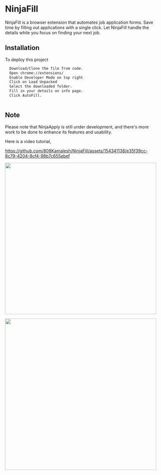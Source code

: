 
# NinjaFill

NinjaFill is a browser extension that automates job application forms. Save time by filling out applications with a single click. Let NinjaFill handle the details while you focus on finding your next job.
## Installation

To deploy this project

```bash
  Download/Clone the file from code. 
  Open chrome://extensions/
  Enable Developer Mode on top right
  Click on Load Unpacked
  Select the downloaded folder.
  Fill in your details on info page.
  Click AutoFill.
  
```



## Note

Please note that NinjaApply is still under development, and there's more work to be done to enhance its features and usability.


Here is a video tutorial,

https://github.com/808Kamalesh/NinjaFill/assets/154341138/e35f39cc-8c79-4204-8cf4-98b7c655ebef

<img src="https://github.com/808Kamalesh/NinjaFill/assets/154341138/4b819299-5914-4d2c-b935-9465384e6e47" width="500"><br>

<img src="https://github.com/808Kamalesh/NinjaFill/assets/154341138/5bc91110-bc34-4f27-8464-13e9c48151e4" width="500">
